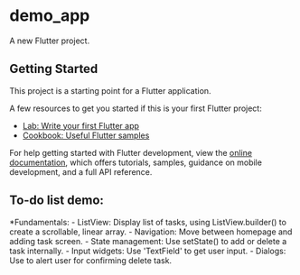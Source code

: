 # demo_app

A new Flutter project.

## Getting Started

This project is a starting point for a Flutter application.

A few resources to get you started if this is your first Flutter project:

- [Lab: Write your first Flutter app](https://docs.flutter.dev/get-started/codelab)
- [Cookbook: Useful Flutter samples](https://docs.flutter.dev/cookbook)

For help getting started with Flutter development, view the
[online documentation](https://docs.flutter.dev/), which offers tutorials,
samples, guidance on mobile development, and a full API reference.

## To-do list demo:
*Fundamentals:
	- ListView: Display list of tasks, using ListView.builder() to create a scrollable, linear array.
	- Navigation: Move between homepage and adding task screen.
	- State management: Use setState() to add or delete a task internally.
	- Input widgets: Use 'TextField' to get user input.
	- Dialogs: Use to alert user for confirming delete task.